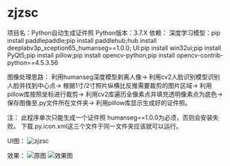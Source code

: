 # zjzsc
项目名：Python自动生成证件照
Python版本：3.7.X
依赖：
深度学习模型：pip install paddlepaddle;pip install paddlehub;hub install deeplabv3p_xception65_humanseg==1.0.0;
UI:pip install win32ui;pip install PyQt5;pip install pillow;pip install opencv-python;pip install opencv-contrib-python==4.5.3.56

图像处理思路：
利用humanseg深度模型剥离人像→
利用cv2人脸识别模型识别人脸并找到中心点→
根据1寸/2寸照片纵横比反推需要裁剪的图片区域→
利用pillow库按照坐标进行裁剪→
利用cv2库遍历全像素点并填充透明像素点为底色→
保存图像至.py文件所在文件夹→
利用pillow库显示生成好的证件照。

注：
此程序单次只能生成一个证件照
humanseg==1.0.0为必须，否则会安装失败。
下载.py.icon.xml这三个文件于同一文件夹应该就可以运行。

UI图：
![zjzsc](https://user-images.githubusercontent.com/88222209/135122015-a1e3a286-1961-4e18-9eff-4d4054c6e178.png)

效果：
![原图](https://user-images.githubusercontent.com/88222209/135122157-57704ff4-cf14-47f5-9aea-ec5ea42dede0.jpg)
![效果图](https://user-images.githubusercontent.com/88222209/135122163-8ddcd7c8-9643-4292-b49a-788f0f82707f.png)
